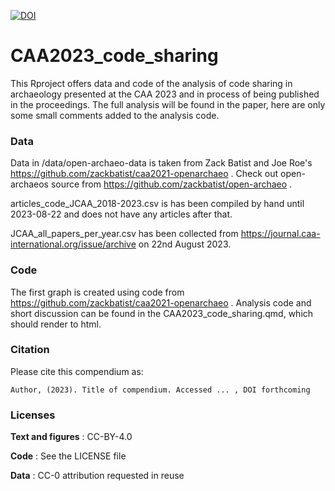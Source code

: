 

[![DOI](https://zenodo.org/badge/684052443.svg)](https://zenodo.org/badge/latestdoi/684052443)


# CAA2023_code_sharing
This Rproject offers data and code of the analysis of code sharing in archaeology presented at the CAA 2023 and in process of being published in the proceedings. The full analysis will be found in the paper, here are only some small comments added to the analysis code. 

### Data
Data in /data/open-archaeo-data is taken from Zack Batist and Joe Roe's https://github.com/zackbatist/caa2021-openarchaeo . Check out open-archaeos source from https://github.com/zackbatist/open-archaeo .

articles_code_JCAA_2018-2023.csv is has been compiled by hand until 2023-08-22 and does not have any articles after that. 

JCAA_all_papers_per_year.csv has been collected from https://journal.caa-international.org/issue/archive on 22nd August 2023.

### Code
The first graph is created using code from https://github.com/zackbatist/caa2021-openarchaeo .
Analysis code and short discussion can be found in the CAA2023_code_sharing.qmd, which should render to html.

### Citation

Please cite this compendium as:

    Author, (2023). Title of compendium. Accessed ... , DOI forthcoming

### Licenses

**Text and figures** : CC-BY-4.0

**Code** : See the LICENSE file

**Data** : CC-0 attribution requested in reuse

